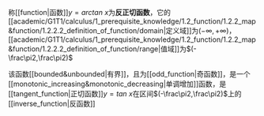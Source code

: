 称[[function|函数]]$y=arctan\ x$为**反正切函数**，它的[[academic/G1T1/calculus/1_prerequisite_knowledge/1.2_function/1.2.2_map&function/1.2.2.2_definition_of_function/domain|定义域]]为$(-\infty,+\infty)$，[[academic/G1T1/calculus/1_prerequisite_knowledge/1.2_function/1.2.2_map&function/1.2.2.2_definition_of_function/range|值域]]为$(-\frac\pi2,\frac\pi2)$

该函数[[bounded&unbounded|有界]]，且为[[odd_function|奇函数]]，是一个[[monotonic_increasing&monotonic_decreasing|单调增加]]函数，是[[tangent_function|正切函数]]$y=tan\ x$在区间$(-\frac\pi2,\frac\pi2)$上的[[inverse_function|反函数]]